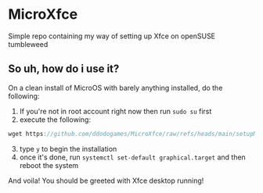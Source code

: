 # MicroXfce
Simple repo containing my way of setting up Xfce on openSUSE tumbleweed

## So uh, how do i use it?
On a clean install of MicroOS with barely anything installed, do the following:

1. If you're not in root account right now then run `sudo su` first
2. execute the following:
```js
wget https://github.com/ddodogames/MicroXfce/raw/refs/heads/main/setupMicroOS-xfce.txt && transactional-update pkg in `cat setupMicroOS-xfce.txt`
```
3. type `y` to begin the installation
4. once it's done, run `systemctl set-default graphical.target` and then reboot the system

And voila! You should be greeted with Xfce desktop running!

